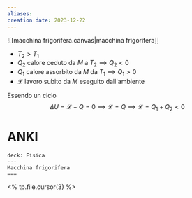 ```yaml
---
aliases: 
creation date: 2023-12-22
---
```


![[macchina frigorifera.canvas|macchina frigorifera]]

- $T_{2} > T_{1}$
- $Q_{2}$ calore ceduto da $M$ a $T_{2} \implies Q_{2} < 0$
- $Q_{1}$ calore assorbito da $M$ da $T_{1} \implies Q_{1} > 0$
- $\mathcal{L}$ lavoro subito da $M$ eseguito dall'ambiente

Essendo un ciclo
$$\Delta U = \mathcal{L} - Q = 0 \implies \mathcal{L} = Q \implies \mathcal{L} = Q_{1} + Q_{2}  <0$$

# ANKI

```anki
deck: Fisica
---
Macchina frigorifera
===

```
<% tp.file.cursor(3) %>